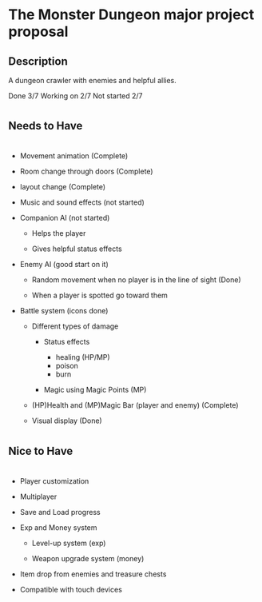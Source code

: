 # The Monster Dungeon major project proposal

## Description

A dungeon crawler with enemies and helpful allies. 

Done 3/7
Working on 2/7
Not started 2/7
# 
## Needs to Have
# 
- Movement animation (Complete)

- Room change through doors (Complete)

- layout change (Complete)

- Music and sound effects (not started)

- Companion AI (not started)

    - Helps the player

    - Gives helpful status effects

- Enemy AI (good start on it)

    - Random movement when no player is in the line of sight (Done)
    
    - When a player is spotted go toward them

- Battle system (icons done)

    - Different types of damage

        - Status effects
            - healing (HP/MP)
            - poison
            - burn

        - Magic using Magic Points (MP)

    - (HP)Health and (MP)Magic Bar (player and enemy) (Complete)

    - Visual display (Done)



# 
## Nice to Have
# 
- Player customization

- Multiplayer

- Save and Load progress

- Exp and Money system

    - Level-up system (exp)

    - Weapon upgrade system (money)

- Item drop from enemies and treasure chests

- Compatible with touch devices